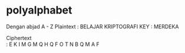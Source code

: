 # polyalphabet

Dengan abjad A - Z
Plaintext  : BELAJAR KRIPTOGRAFI
KEY        : MERDEKA

  Ciphertext  
: E K I M G M Q H Q F O T N B Q M A F
